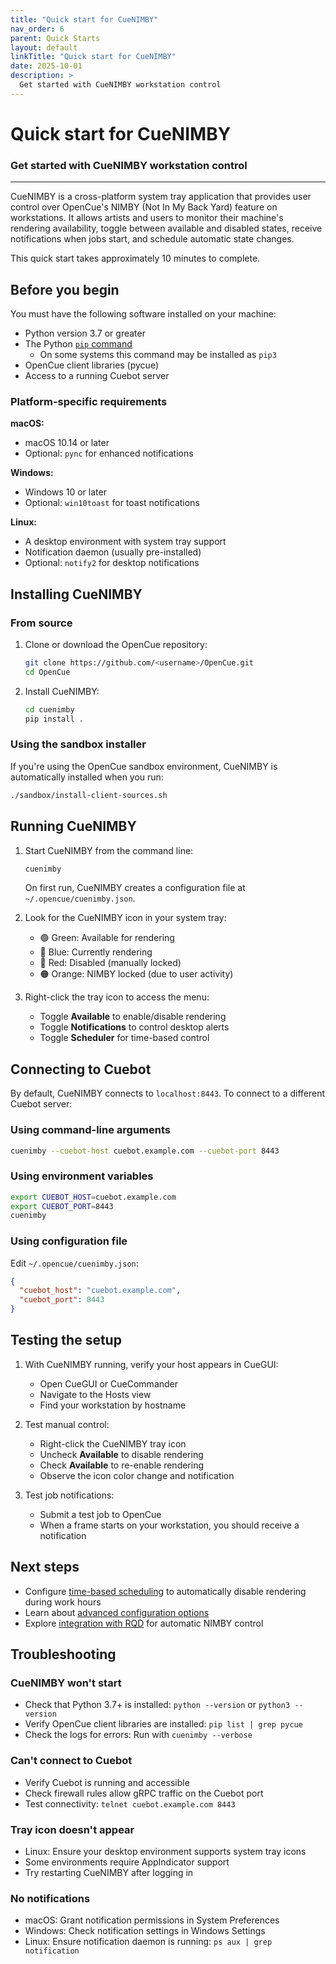 ```yaml
---
title: "Quick start for CueNIMBY"
nav_order: 6
parent: Quick Starts
layout: default
linkTitle: "Quick start for CueNIMBY"
date: 2025-10-01
description: >
  Get started with CueNIMBY workstation control
---
```


# Quick start for CueNIMBY

### Get started with CueNIMBY workstation control

---

CueNIMBY is a cross-platform system tray application that provides user control over OpenCue's NIMBY (Not In My Back Yard) feature on workstations. It allows artists and users to monitor their machine's rendering availability, toggle between available and disabled states, receive notifications when jobs start, and schedule automatic state changes.

This quick start takes approximately 10 minutes to complete.

## Before you begin

You must have the following software installed on your machine:

* Python version 3.7 or greater
* The Python [`pip` command](https://pypi.org/project/pip/)
  * On some systems this command may be installed as `pip3`
* OpenCue client libraries (pycue)
* Access to a running Cuebot server

### Platform-specific requirements

**macOS:**
* macOS 10.14 or later
* Optional: `pync` for enhanced notifications

**Windows:**
* Windows 10 or later
* Optional: `win10toast` for toast notifications

**Linux:**
* A desktop environment with system tray support
* Notification daemon (usually pre-installed)
* Optional: `notify2` for desktop notifications

## Installing CueNIMBY

### From source

1. Clone or download the OpenCue repository:

   ```bash
   git clone https://github.com/<username>/OpenCue.git
   cd OpenCue
   ```

2. Install CueNIMBY:

   ```bash
   cd cuenimby
   pip install .
   ```

### Using the sandbox installer

If you're using the OpenCue sandbox environment, CueNIMBY is automatically installed when you run:

```bash
./sandbox/install-client-sources.sh
```

## Running CueNIMBY

1. Start CueNIMBY from the command line:

   ```bash
   cuenimby
   ```

   On first run, CueNIMBY creates a configuration file at `~/.opencue/cuenimby.json`.

2. Look for the CueNIMBY icon in your system tray:
   * 🟢 Green: Available for rendering
   * 🔵 Blue: Currently rendering
   * 🔴 Red: Disabled (manually locked)
   * 🟠 Orange: NIMBY locked (due to user activity)

3. Right-click the tray icon to access the menu:
   * Toggle **Available** to enable/disable rendering
   * Toggle **Notifications** to control desktop alerts
   * Toggle **Scheduler** for time-based control

## Connecting to Cuebot

By default, CueNIMBY connects to `localhost:8443`. To connect to a different Cuebot server:

### Using command-line arguments

```bash
cuenimby --cuebot-host cuebot.example.com --cuebot-port 8443
```

### Using environment variables

```bash
export CUEBOT_HOST=cuebot.example.com
export CUEBOT_PORT=8443
cuenimby
```

### Using configuration file

Edit `~/.opencue/cuenimby.json`:

```json
{
  "cuebot_host": "cuebot.example.com",
  "cuebot_port": 8443
}
```

## Testing the setup

1. With CueNIMBY running, verify your host appears in CueGUI:
   * Open CueGUI or CueCommander
   * Navigate to the Hosts view
   * Find your workstation by hostname

2. Test manual control:
   * Right-click the CueNIMBY tray icon
   * Uncheck **Available** to disable rendering
   * Check **Available** to re-enable rendering
   * Observe the icon color change and notification

3. Test job notifications:
   * Submit a test job to OpenCue
   * When a frame starts on your workstation, you should receive a notification

## Next steps

* Configure [time-based scheduling](../user-guides/cuenimby-user-guide.md#scheduler) to automatically disable rendering during work hours
* Learn about [advanced configuration options](../reference/tools/cuenimby.md)
* Explore [integration with RQD](../concepts/nimby.md) for automatic NIMBY control

## Troubleshooting

### CueNIMBY won't start

* Check that Python 3.7+ is installed: `python --version` or `python3 --version`
* Verify OpenCue client libraries are installed: `pip list | grep pycue`
* Check the logs for errors: Run with `cuenimby --verbose`

### Can't connect to Cuebot

* Verify Cuebot is running and accessible
* Check firewall rules allow gRPC traffic on the Cuebot port
* Test connectivity: `telnet cuebot.example.com 8443`

### Tray icon doesn't appear

* Linux: Ensure your desktop environment supports system tray icons
* Some environments require AppIndicator support
* Try restarting CueNIMBY after logging in

### No notifications

* macOS: Grant notification permissions in System Preferences
* Windows: Check notification settings in Windows Settings
* Linux: Ensure notification daemon is running: `ps aux | grep notification`
